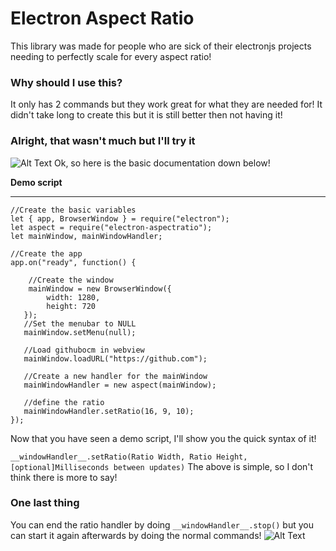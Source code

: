 # Electron Aspect Ratio
This library was made for people who are sick of their electronjs projects needing to perfectly scale for every aspect ratio!
### Why should I use this?
It only has 2 commands but they work great for what they are needed for!
It didn't take long to create this but it is still better then not having it!
### Alright, that wasn't much but I'll try it
![Alt Text](https://media.giphy.com/media/CjmvTCZf2U3p09Cn0h/giphy.gif)
Ok, so here is the basic documentation down below!

**Demo script**
****
```
//Create the basic variables
let { app, BrowserWindow } = require("electron");
let aspect = require("electron-aspectratio");
let mainWindow, mainWindowHandler;

//Create the app
app.on("ready", function() {

    //Create the window
    mainWindow = new BrowserWindow({
        width: 1280,
        height: 720
   }); 
   //Set the menubar to NULL
   mainWindow.setMenu(null);
   
   //Load githubocm in webview
   mainWindow.loadURL("https://github.com");
   
   //Create a new handler for the mainWindow
   mainWindowHandler = new aspect(mainWindow);
   
   //define the ratio
   mainWindowHandler.setRatio(16, 9, 10);
});
```
Now that you have seen a demo script, I'll show you the quick syntax of it!

```__windowHandler__.setRatio(Ratio Width, Ratio Height, [optional]Milliseconds between updates)```
The above is simple, so I don't think there is more to say!

### One last thing
You can end the ratio handler by doing
```__windowHandler__.stop()```
but you can start it again afterwards by doing the normal commands!
![Alt Text](https://media.giphy.com/media/2t9sddFwLHT5fhuT7g/giphy.gif)